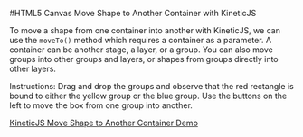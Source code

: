 
#HTML5 Canvas Move Shape to Another Container with KineticJS

To move a shape from one container into another with KineticJS, we can use the
`moveTo()` method which requires a container as a parameter.
A container can be another stage, a layer, or a group.  You can also move groups
into other groups and layers, or shapes from groups directly into other layers.

Instructions: Drag and drop the groups and observe that the red rectangle is
bound to either the yellow group or the blue group.
Use the buttons on the left to move the box from one group into another.

<a class="jsbin-embed" href="http://jsbin.com/pisamo/1/embed?js,output">KineticJS Move Shape to Another Container  Demo</a><script src="http://static.jsbin.com/js/embed.js"></script>